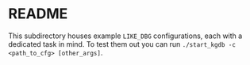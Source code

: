 # README

This subdirectory houses example `LIKE_DBG` configurations, each with a dedicated task in mind.
To test them out you can run `./start_kgdb -c <path_to_cfg> [other_args]`.
